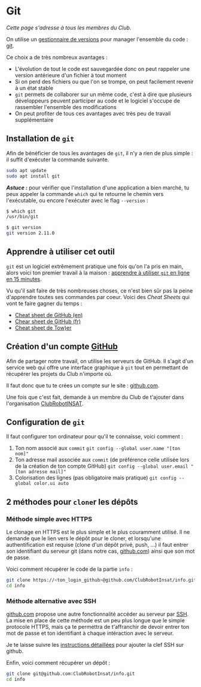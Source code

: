 # Git

*Cette page s'adresse à tous les membres du Club.*

On utilise un [gestionnaire de versions](https://fr.wikipedia.org/wiki/Logiciel_de_gestion_de_versions) pour manager l'ensemble du code : [git](https://git-scm.com/).

Ce choix a de très nombreux avantages :
- L'évolution de tout le code est sauvegardée donc on peut rappeler une version antérieure d'un fichier à tout moment
- Si on perd des fichiers ou que l'on se trompe, on peut facilement revenir à un état stable
- `git` permets de collaborer sur un même code, c'est à dire que plusieurs développeurs peuvent participer au code et le logiciel s'occupe de rassembler l'ensemble des modifications
- On peut profiter de tous ces avantages avec très peu de travail supplémentaire

## Installation de `git`

Afin de bénéficier de tous les avantages de `git`, il n'y a rien de plus simple : il suffit d'exécuter la commande suivante.

```bash
sudo apt update
sudo apt install git
```

***Astuce :*** pour vérifier que l'installation d'une application a bien marché, tu peux appeler la commande `which` qui te retourne le chemin vers l'exécutable, ou encore l'exécuter avec le flag `--version` :

```bash
$ which git
/usr/bin/git

$ git version
git version 2.11.0
```

## Apprendre à utiliser cet outil

`git` est un logiciel extrêmement pratique une fois qu'on l'a pris en main, alors voici ton premier travail à la maison : [apprendre à utiliser `git` en ligne en 15 minutes](https://try.github.io/levels/1/challenges/1).

Vu qu'il sait faire de très nombreuses choses, ce n'est bien sûr pas la peine d'apprendre toutes ses commandes par coeur. Voici des *Cheat Sheets* qui vont te faire gagner du temps :

* [Cheat sheet de GitHub (en)](https://services.github.com/on-demand/downloads/github-git-cheat-sheet.pdf)
* [Chear sheet de GitHub (fr)](https://services.github.com/on-demand/downloads/fr/github-git-cheat-sheet.pdf)
* [Cheat sheet de Tow)er](https://www.git-tower.com/blog/git-cheat-sheet/)

## Création d'un compte [GitHub](https://github.com)

Afin de partager notre travail, on utilise les serveurs de GitHub. Il s'agit d'un service web qui offre une interface graphique à `git` tout en permettant de récupérer les projets du Club n'importe où.

Il faut donc que tu te crées un compte sur le site : [github.com](https://github.com/).

Une fois que c'est fait, demande à un membre du Club de t'ajouter dans l'organisation [ClubRobotINSAT](https://github.com/orgs/ClubRobotInsat/).

## Configuration de `git`

Il faut configurer ton ordinateur pour qu'il te connaisse, voici comment :

1. Ton nom associé aux `commit`
    `git config --global user.name "[ton nom]"`
2. Ton adresse mail associée aux `commit` (de préférence celle utilisée lors de la création de ton compte GitHub)
    `git config --global user.email "[ton adresse mail]"`
3. Colorisation des lignes (pas obligatoire mais pratique)
    `git config --global color.ui auto`

## 2 méthodes pour `clone`r les dépôts

### Méthode simple avec HTTPS

Le clonage en HTTPS est le plus simple et le plus couramment utilisé. Il ne demande que le lien vers le dépôt pour le cloner, et lorsqu'une authentification est requise (clone d'un dépôt privé, push, ...) il faut entrer son identifiant du serveur git (dans notre cas, [github.com](https://github.com)) ainsi que son mot de passe.

Voici comment récupérer le code de la partie `info` :

```bash
git clone https://<ton_login_github>@github.com/ClubRobotInsat/info.git
cd info
```

### Méthode alternative avec SSH

[github.com](https://github.com) propose une autre fonctionnalité accéder au serveur par [SSH](https://fr.wikipedia.org/wiki/Secure_Shell). La mise en place de cette méthode est un peu plus longue que le simple protocole HTTPS, mais ça te permettra de t'affranchir de devoir entrer ton mot de passe et ton identifiant à chaque intéraction avec le serveur.

Je te laisse suivre les [instructions détaillées](https://help.github.com/articles/connecting-to-github-with-ssh/) pour ajouter la clef SSH sur github.

Enfin, voici comment récupérer un dépôt :

```bash
git clone git@github.com:ClubRobotInsat/info.git
cd info
```
